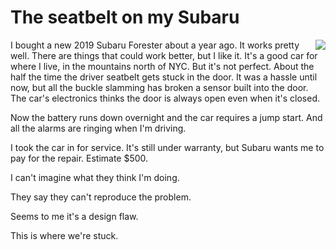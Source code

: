 # The seatbelt on my Subaru
<img src="http://scripting.com/images/2020/02/24/subaruForester.png" border="0" align="right">I bought a new 2019 Subaru Forester about a year ago. It works pretty well. There are things that could work better, but I like it. It's a good car for where I live, in the mountains north of NYC. But it's not perfect. About the half the time the driver seatbelt gets stuck in the door. It was a hassle until now, but all the buckle slamming has broken a sensor built into the door. The car's electronics thinks the door is always open even when it's closed. 

Now the battery runs down overnight and the car requires a jump start. And all the alarms are ringing when I'm driving. 

I took the car in for service. It's still under warranty, but Subaru wants me to pay for the repair. Estimate $500. 

I can't imagine what they think I'm doing. 

They say they can't reproduce the problem. 

Seems to me it's a design flaw. 

This is where we're stuck.

